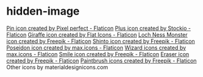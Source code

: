 # hidden-image
<a href="https://www.flaticon.com/free-icons/pin" title="pin icons">Pin icon created by Pixel perfect - Flaticon</a>
<a href="https://www.flaticon.com/free-icons/plus" title="plus icons">Plus icon created by Stockio - Flaticon</a>
<a href="https://www.flaticon.com/free-icons/giraffe" title="giraffe icons">Giraffe icon created by Flat Icons - Flaticon</a>
<a href="https://www.flaticon.com/free-icons/fantasy" title="fantasy icons">Loch Ness Monster icon created by Freepik - Flaticon</a>
<a href="https://www.flaticon.com/free-icons/shinto" title="shinto icons">Shinto icon created by Freepik - Flaticon</a>
<a href="https://www.flaticon.com/free-icons/poseidon" title="poseidon icons">Poseidon icon created by max.icons - Flaticon</a>
<a href="https://www.flaticon.com/free-icons/wizard" title="wizard icons">Wizard icons created by max.icons - Flaticon</a>
<a href="https://www.flaticon.com/free-icons/smile" title="smile icons">Smile icon created by Freepik - Flaticon</a>
<a href="https://www.flaticon.com/free-icons/eraser" title="eraser icons">Eraser icon created by Freepik - Flaticon</a>
<a href="https://www.flaticon.com/free-icons/paintbrush" title="paintbrush icons">Paintbrush icons created by Freepik - Flaticon</a>
Other icons by materialdesignicons.com